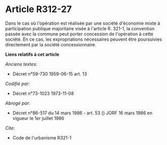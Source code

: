 # Article R312-27

Dans le cas où l'opération est réalisée par une société d'économie mixte à participation publique majoritaire visée à
l'article R. 321-1, la convention passée avec la commune peut porter concession de l'opération à cette société. En ce cas,
les expropriations nécessaires peuvent être poursuivies directement par la société concessionnaire.

**Liens relatifs à cet article**

_Anciens textes_:

  - Décret n°59-730 1959-06-15 art. 13

_Codifié par_:

  - Décret n°73-1023 1973-11-08

_Abrogé par_:

  - Décret n°86-517 du 14 mars 1986 - art. 53 () JORF 16 mars 1986 en vigueur le 1er juillet 1986

_Cite_:

  - Code de l'urbanisme R321-1
